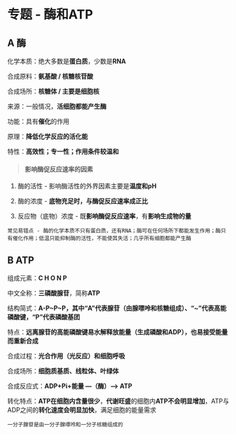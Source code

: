 # 专题 - 酶和ATP

## A 酶

化学本质：绝大多数是**蛋白质**，少数是**RNA**<br>

合成原料：**氨基酸 / 核糖核苷酸**<br>

合成场所：**核糖体 / 主要是细胞核**<br>

来源：一般情况，**活细胞都能产生酶**<br>

功能：具有**催化**的作用<br>

原理：**降低化学反应的活化能**<br>

特性：**高效性；专一性；作用条件较温和**<br>

> #### 影响酶促反应速率的因素

1. 酶的活性 - 影响酶活性的外界因素主要是**温度和pH**

2. 酶的浓度 - **底物充足时，与酶促反应速率成正比**

3. 反应物（底物）浓度 - 既**影响酶促反应速率**，有**影响生成物的量**

```
常见易错点 - 酶的化学本质不只有蛋白质，还有RNA；酶可在任何场所下都能发生作用；酶只有催化作用；低温只能抑制酶的活性，不能使其失活；几乎所有细胞都能产生酶
```

## B ATP

组成元素：**C H O N P**<br>

中文全称：**三磷酸腺苷**，简称**ATP**<br>

结构简式：**A-P~P~P，其中“A”代表腺苷（由腺嘌呤和核糖组成）、“~”代表高能磷酸键，“P”代表磷酸基团**<br>

特点：**远离腺苷的高能磷酸键易水解释放能量（生成磷酸和ADP），也易接受能量而重新合成**<br>

合成过程：**光合作用（光反应）**和**细胞呼吸**<br>

合成场所：**细胞质基质、线粒体、叶绿体**<br>

合成反应式：**ADP+Pi+能量 —（酶）—> ATP**<br>

转化特点：**ATP在细胞内含量很少**，**代谢旺盛**的细胞内**ATP不会明显增加**，ATP与ADP之间的**转化速度会明显加快**，满足细胞的能量需求

```
一分子腺苷是由一分子腺嘌呤和一分子核糖组成的
```

